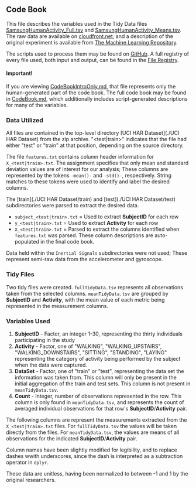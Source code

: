 ## Code Book ##

This file describes the variables used in the Tidy Data files
[SamsungHumanActivity_Full.tsv](./SamsungHumanActivity_Full.tsv) and
[SamsungHumanActivity_Means.tsv](./SamsungHumanActivity_Means.tsv). The
raw data are available on [cloudfront.net][Source], and a description
of the original experiment is available from
[The Machine Learning Repository][MLR].

The scripts used to process them may be found on [GitHub][GandCD]. A
full registry of every file used, both input and output, can be found
in the [File Registry](./FileRegistry.md).

[Source]: https://d396qusza40orc.cloudfront.net/getdata%2Fprojectfiles%2FUCI%20HAR%20Dataset.zip
[MLR]: https://archive.ics.uci.edu/ml/datasets/Human+Activity+Recognition+Using+Smartphones
[GandCD]: https://github.com/maptracker/GettingAndCleaningData
[Description]: http://archive.ics.uci.edu/ml/datasets/Human+Activity+Recognition+Using+Smartphones

#### Important! ####

If you are viewing [CodeBookIntroOnly.md](./CodeBookIntroOnly.md),
that file represents only the human-generated part of the code
book. The full code book may be found in [CodeBook.md](./CodeBook.md),
which additionally includes script-generated descriptions for many of
the variables.

### Data Utilized ###

All files are contained in the top-level directory
[UCI HAR Dataset](./UCI HAR Dataset) from the zip
archive. "<test|train>" indicates that the file had either "test" or
"train" at that position, depending on the source directory.

The file `features.txt` contains column header information for
`X_<test|train>.txt`. The assignment specifies that only mean and
standard deviation values are of interest for our analysis; These
columns are represented by the tokens `-mean()-` and `-std()-`,
respectively. String matches to these tokens were used to identify and
label the desired columns.

The [train](./UCI HAR Dataset/train) and [test](./UCI HAR Dataset/test)
subdirectories were parsed to extract the desired data.

* `subject_<test|train>.txt` = Used to extract **SubjectID** for each row
* `y_<test|train>.txt` = Used to extract **Activity** for each row
* `X_<test|train>.txt` = Parsed to extract the columns identified when
  `features.txt` was parsed. These column descriptions are
  auto-populated in the final code book.

Data held within the `Inertial Signals` subdirectories were not used;
These represent semi-raw data from the accelerometer and gyroscope.

### Tidy Files ###

Two tidy files were created. `fullTidyData.tsv` represents all
observations taken from the selected columns. `meanTidyData.tsv` are
grouped by **SubjectID** and **Activity**, with the mean value of each
metric being represented in the measurement columns.

### Variables Used ###

1. **SubjectID** - Factor, an integer 1-30, representing the thirty
   individuals participating in the study
1. **Activity** - Factor, one of "WALKING", "WALKING_UPSTAIRS",
   "WALKING_DOWNSTAIRS", "SITTING", "STANDING", "LAYING" representing
   the category of activity being performed by the subject when the
   data were captured.
1. **DataSet** - Factor, one of "train" or "test", representing the
   data set the information was taken from. This column will only be
   present in the initial aggregation of the train and test sets. This
   column is not present in `meanTidyData.tsv`.
1. **Count** - Integer, number of observations represented in the
   row. This column is only found in `meanTidyData.tsv`, and
   represents the count of averaged individual observations for that
   row's **SubjectID**/**Activity** pair.

The following columns are represent the measurements extracted from
the `X_<test|train>.txt` files. For `fullTidyData.tsv` the values will
be taken directly from the files. For `meanTidyData.tsv`, the values
are means of all observations for the indicated
**SubjectID**/**Activity** pair.

Column names have been slightly modified for legibility, and to
replace dashes wwith underscores, since the dash is interpreted as a
subtraction operator in `dplyr`.

These data are unitless, having been normalized to between -1 and 1 by
the original researchers.

